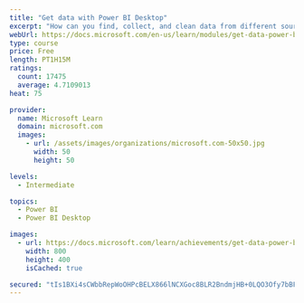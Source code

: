 ```yaml
---
title: "Get data with Power BI Desktop"
excerpt: "How can you find, collect, and clean data from different sources? Power BI is a tool for making sense of your data. You will learn tricks to make data-gathering easier."
webUrl: https://docs.microsoft.com/en-us/learn/modules/get-data-power-bi/
type: course
price: Free
length: PT1H15M
ratings:
  count: 17475
  average: 4.7109013
heat: 75

provider:
  name: Microsoft Learn
  domain: microsoft.com
  images:
    - url: /assets/images/organizations/microsoft.com-50x50.jpg
      width: 50
      height: 50

levels:
  - Intermediate

topics:
  - Power BI
  - Power BI Desktop

images:
  - url: https://docs.microsoft.com/learn/achievements/get-data-power-bi-desktop-social.png
    width: 800
    height: 400
    isCached: true

secured: "tIs1BXi4sCWbbRepWoOHPcBELX866lNCXGoc8BLR2BndmjHB+0LQO3Ofy7bBFhWvuk3Ji1t0+z/8AukIO8rk+bt++WlbdiNq2HS9Ck6dihM9VvSAYRDFwuceTGDwbX+V1PQ207RmU1Q8CeDRD7hc/tqelLkw8Uj37XV/+1fF55XaSQHipq+F8qJJy2CCDbej4HP4QjzkOK/Zeax3J1jsgtHGs/0CENiuVd6rxJzu5cgA26nM3y96Zna8BA6X1lU7L1c2iM3697vFA36GqdHNmBvW4cPyvl+0rpyVdVwOpzD72g6/PYgQsFkqgOqfPuyhC4U/TDWP6pi3wI1SKcTTNZqZ4FwsbF/6Z4p0F5fDIzKtYrmS/MlZVGtc5eYdjcbodS4Yg+pQwrStxwtnIDeRLhS6OgND0Ty8NaMGB+KfvgxKKku0mvrLqVydlSMkrSBA;KcuWni00X7kLvZhE/EP18g=="
---
```


